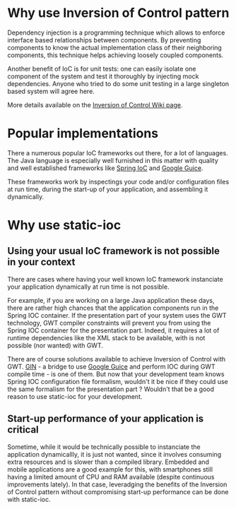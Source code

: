 # Why use Inversion of Control pattern #

Dependency injection is a programming technique which allows to enforce interface based relationships between components.
By preventing components to know the actual implementation class of their neighboring components, this technique helps achieving loosely coupled components.

Another benefit of IoC is for unit tests: one can easily isolate one component of the system and test it thoroughly by injecting mock dependencies. Anyone who tried to do some unit testing in a large singleton based system will agree here.

More details available on the [Inversion of Control Wiki page](http://en.wikipedia.org/wiki/Inversion_of_control).

# Popular implementations #

There a numerous popular IoC frameworks out there, for a lot of languages. The Java language is especially well furnished in this matter with quality and well established frameworks like [Spring IoC](http://docs.spring.io/spring/docs/3.0.x/reference/beans.html) and [Google Guice](http://code.google.com/p/google-guice/).

These frameworks work by inspectings your code and/or configuration files at run time, during the start-up of your application, and assembling it dynamically.

# Why use static-ioc #

## Using your usual IoC framework is not possible in your context ##

There are cases where having your well known IoC framework instanciate your application dynamically at run time is not possible.

For example, if you are working on a large Java application these days, there are rather high chances that the application components run in the Spring IOC container.
If the presentation part of your system uses the GWT technology, GWT compiler constraints will prevent you from using the Spring IOC container for the presentation part.
Indeed, it requires a lot of runtime dependencies like the XML stack to be available, with is not possible (nor wanted) with GWT.

There are of course solutions available to achieve Inversion of Control with GWT.
[GIN](http://code.google.com/p/google-gin/) - a bridge to use [Google Guice](http://code.google.com/p/google-guice/) and perform IOC during GWT compile time - is one of them.
But now that your development team knows Spring IOC configuration file formalism, wouldn't it be nice if they could use the same formalism for the presentation part ?
Wouldn't that be a good reason to use static-ioc for your development.

## Start-up performance of your application is critical ##

Sometime, while it would be technically possible to instanciate the application dynamicallly, it is just not wanted, since it involves consuming extra resources and is slower than a compiled library.
Embedded and mobile applications are a good example for this, with smartphones still having a limited amount of CPU and RAM available (despite continuous improvements lately).
In that case, leveradging the benefits of the Inversion of Control pattern without compromising start-up performance can be done with static-ioc.
